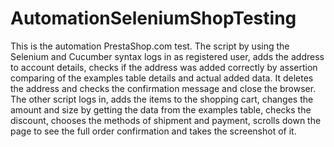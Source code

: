# AutomationSeleniumShopTesting

This is the automation PrestaShop.com test. The script by using the Selenium and Cucumber syntax logs in as registered user, adds the address to account details, checks if the address was added correctly by assertion comparing of the examples table details and actual added data. It deletes the address and checks the confirmation message and close the browser. The other script logs in, adds the items to the shopping cart, changes the amount and size by getting the data from the examples table, checks the discount, chooses the methods of shipment and payment, scrolls down the page to see the full order confirmation and takes the screenshot of it. 